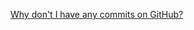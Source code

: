 [Why don't I have any commits on GitHub?]([https://www.youtube.com/watch?v=WbHGtGSwoGA&ab_channel=CentralCee](https://youtu.be/WbHGtGSwoGA?t=13))
